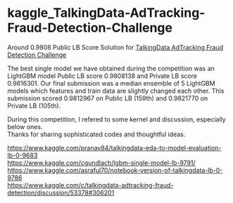 # kaggle_TalkingData-AdTracking-Fraud-Detection-Challenge

Around 0.9808 Public LB Score Solution for [TalkingData AdTracking Fraud Detection Challenge](https://www.kaggle.com/c/talkingdata-adtracking-fraud-detection)

The best single model we have obtained during the competition was an LightGBM model Public LB score 0.9808138
 and Private LB score 0.9816301. Our final submission was a median ensemble of 5 LightGBM models which features and train data are slightly changed each other. This submission scored 0.9812967 on Public LB (159th) and 0.9821770 on Private LB (105th).

During this competition, I refered to some kernel and discussion, especially below ones.  
Thanks for sharing sophisticated codes and thoughtful ideas.  

https://www.kaggle.com/pranav84/talkingdata-eda-to-model-evaluation-lb-0-9683  
https://www.kaggle.com/cgundlach/lgbm-single-model-lb-9791/  
https://www.kaggle.com/asraful70/notebook-version-of-talkingdata-lb-0-9786  
https://www.kaggle.com/c/talkingdata-adtracking-fraud-detection/discussion/53378#306201  
